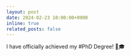 ```yaml
---
layout: post
date: 2024-02-23 10:00:00+0900
inline: true
related_posts: false
---
```


I have officially achieved my #PhD Degree! 🎉🎓